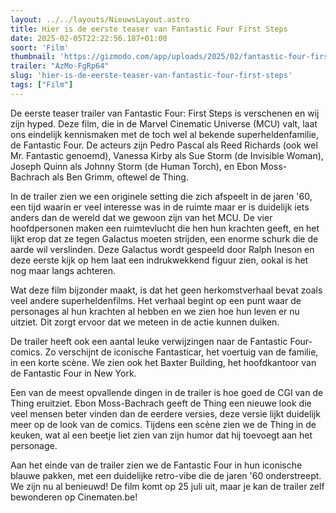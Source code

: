```yaml
---
layout: ../../layouts/NieuwsLayout.astro
title: Hier is de eerste teaser van Fantastic Four First Steps
date: 2025-02-05T22:22:56.187+01:00
soort: 'Film'
thumbnail: 'https://gizmodo.com/app/uploads/2025/02/fantastic-four-first-steps-trailer.jpg'
trailer: "AzMo-FgRp64"
slug: 'hier-is-de-eerste-teaser-van-fantastic-four-first-steps'
tags: ["Film"]
---
```


De eerste teaser trailer van Fantastic Four: First Steps is verschenen en wij
zijn hyped. Deze film, die in de Marvel Cinematic Universe (MCU) valt, laat ons
eindelijk kennismaken met de toch wel al bekende superheldenfamilie, de
Fantastic Four. De acteurs zijn Pedro Pascal als Reed Richards (ook wel Mr.
Fantastic genoemd), Vanessa Kirby als Sue Storm (de Invisible Woman), Joseph
Quinn als Johnny Storm (de Human Torch), en Ebon Moss-Bachrach als Ben Grimm,
oftewel de Thing.

In de trailer zien we een originele setting die zich afspeelt in de jaren '60,
een tijd waarin er veel interesse was in de ruimte maar er is duidelijk iets
anders dan de wereld dat we gewoon zijn van het MCU. De vier hoofdpersonen maken
een ruimtevlucht die hen hun krachten geeft, en het lijkt erop dat ze tegen
Galactus moeten strijden, een enorme schurk die de aarde wil verslinden. Deze
Galactus wordt gespeeld door Ralph Ineson en deze eerste kijk op hem laat een
indrukwekkend figuur zien, ookal is het nog maar langs achteren.

Wat deze film bijzonder maakt, is dat het geen herkomstverhaal bevat zoals veel
andere superheldenfilms. Het verhaal begint op een punt waar de personages al
hun krachten al hebben en we zien hoe hun leven er nu uitziet. Dit zorgt ervoor
dat we meteen in de actie kunnen duiken.

De trailer heeft ook een aantal leuke verwijzingen naar de Fantastic
Four-comics. Zo verschijnt de iconische Fantasticar, het voertuig van de
familie, in een korte scène. We zien ook het Baxter Building, het hoofdkantoor
van de Fantastic Four in New York.

Een van de meest opvallende dingen in de trailer is hoe goed de CGI van de Thing
eruitziet. Ebon Moss-Bachrach geeft de Thing een nieuwe look die veel mensen
beter vinden dan de eerdere versies, deze versie lijkt duidelijk meer op de look
van de comics. Tijdens een scène zien we de Thing in de keuken, wat al een
beetje liet zien van zijn humor dat hij toevoegt aan het personage.

Aan het einde van de trailer zien we de Fantastic Four in hun iconische blauwe
pakken, met een duidelijke retro-vibe die de jaren '60 onderstreept. We zijn nu
al benieuwd! De film komt op 25 juli uit, maar je kan de trailer zelf bewonderen
op Cinematen.be!
